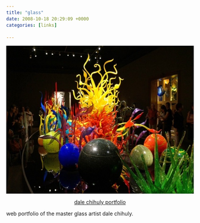 ```yaml
---
title: "glass"
date: 2008-10-18 20:29:09 +0000
categories: [links]

---
```

<p><img style="display: block; margin-left: auto; margin-right: auto;" title="Chihuly_exhibition_-_panoramio_(5).jpg" src="/assets/img/15dc040983.jpg" alt="Chihuly exhibition panoramio 5" width="599" height="398" border="0" /></p>
<p style="text-align: center;"><a href="https://www.chihuly.com/work">dale chihuly portfolio</a></p>
<p>web portfolio of the master glass artist dale chihuly.</p>